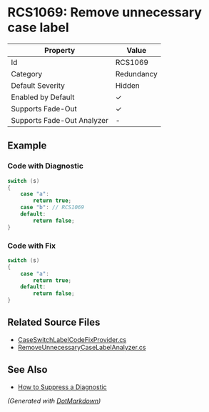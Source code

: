 # RCS1069: Remove unnecessary case label

| Property                    | Value      |
| --------------------------- | ---------- |
| Id                          | RCS1069    |
| Category                    | Redundancy |
| Default Severity            | Hidden     |
| Enabled by Default          | &#x2713;   |
| Supports Fade\-Out          | &#x2713;   |
| Supports Fade\-Out Analyzer | \-         |

## Example

### Code with Diagnostic

```csharp
switch (s)
{
    case "a":
        return true;
    case "b": // RCS1069
    default:
        return false;
}
```

### Code with Fix

```csharp
switch (s)
{
    case "a":
        return true;
    default:
        return false;
}
```

## Related Source Files

* [CaseSwitchLabelCodeFixProvider.cs](../../src/Analyzers.CodeFixes/CSharp/CodeFixes/CaseSwitchLabelCodeFixProvider.cs)
* [RemoveUnnecessaryCaseLabelAnalyzer.cs](../../src/Analyzers/CSharp/Analysis/RemoveUnnecessaryCaseLabelAnalyzer.cs)

## See Also

* [How to Suppress a Diagnostic](../HowToConfigureAnalyzers.md#how-to-suppress-a-diagnostic)

*\(Generated with [DotMarkdown](http://github.com/JosefPihrt/DotMarkdown)\)*